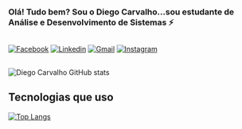 ### Olá! Tudo bem? Sou o Diego Carvalho...sou estudante de Análise e Desenvolvimento de Sistemas ⚡

##

[![Facebook](https://img.shields.io/badge/Facebook-1877F2?style=for-the-badge&logo=facebook&logoColor=white
)](https://www.facebook.com/profile.php?id=100009388076570)  [![Linkedin](https://img.shields.io/badge/LinkedIn-0077B5?style=for-the-badge&logo=linkedin&logoColor=white
)](https://www.linkedin.com/in/diego-gomes-de-carvalho-744777231/)  [![Gmail](https://img.shields.io/badge/Gmail-D14836?style=for-the-badge&logo=gmail&logoColor=white
)](https://mail.google.com/mail/u/0/#inbox) [![Instagram](https://img.shields.io/badge/Instagram-E4405F?style=for-the-badge&logo=instagram&logoColor=white
)](https://www.instagram.com/diegogomessilva6/)  

## 

![Diego Carvalho GitHub stats](https://github-readme-stats.vercel.app/api?username=DiegoGomesCarvalho&show_icons=true&theme=radical)
  
## Tecnologias que uso

[![Top Langs](https://github-readme-stats.vercel.app/api/top-langs/?username=DiegoGomesCarvalho)](https://github.com/anuraghazra/github-readme-stats)




 

